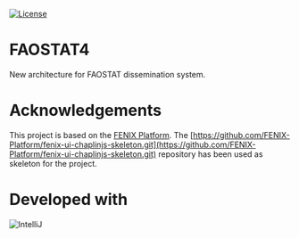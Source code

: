 [![License](http://img.shields.io/:license-GPL2-green.svg)](http://doge.mit-license.org)

# FAOSTAT4
New architecture for FAOSTAT dissemination system.

# Acknowledgements
This project is based on the [FENIX Platform](https://github.com/FENIX-Platform). The [https://github.com/FENIX-Platform/fenix-ui-chaplinjs-skeleton.git](https://github.com/FENIX-Platform/fenix-ui-chaplinjs-skeleton.git) repository has been used as skeleton for the project.

# Developed with
![IntelliJ](http://www.jetbrains.com/idea/docs/logo_intellij_idea.png)
